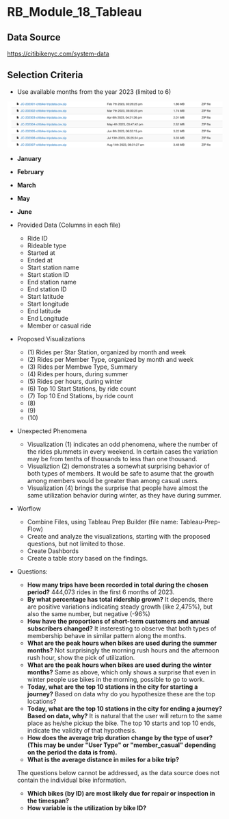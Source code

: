 # RB_Module_18_Tableau

## Data Source

<https://citibikenyc.com/system-data>

## Selection Criteria

- Use available months from the year 2023 (limited to 6)

![Select Months](images/image.png)

- **January**
- **February**
- **March**
- **May**
- **June**

- Provided Data (Columns in each file)

  - Ride ID
  - Rideable type
  - Started at
  - Ended at
  - Start station name
  - Start station ID
  - End station name
  - End station ID
  - Start latitude
  - Start longitude
  - End latitude
  - End Longitude
  - Member or casual ride

- Proposed Visualizations
  - (1) Rides per Star Station, organized by month and week
  - (2) Rides per Member Type, organized by month and week
  - (3) Rides per Membwe Type, Summary
  - (4) Rides per hours, during summer
  - (5) Rides per hours, during winter
  - (6) Top 10 Start Stations, by ride count
  - (7) Top 10 End Stations, by ride count
  - (8)
  - (9)
  - (10)



- Unexpected Phenomena
  - Visualization (1) indicates an odd phenomena, where the number of the rides plummets in every weekend. In certain cases the variation may be from tenths of thousands to less than one thousand.
  - Visualiztion (2) demonstrates a somewhat surprising behavior of both types of members. It would be safe to asume that the growth among members would be greater than among casual users.
  - Visualization (4) brings the surprise that people have almost the same utilization behavior during winter, as they have during summer.

- Worflow
  - Combine Files, using Tableau Prep Builder (file name: Tableau-Prep-Flow)
  - Create and analyze the visualizations, starting with the proposed questions, but not limited to those.
  - Create Dashbords
  - Create a table story based on the findings.

- Questions:

  - **How many trips have been recorded in total during the chosen period?** 444,073 rides in the first 6 months of 2023.
  - **By what percentage has total ridership grown?** It depends, there are positive variations indicating steady growth (like 2,475%), but also the same number, but negative (-96%)
  - **How have the proportions of short-term customers and annual subscribers changed?** It insteresting to observe that both types of membership behave in similar pattern along the months.
  - **What are the peak hours when bikes are used during the summer months?** Not surprisingly the morning rush hours and the afternoon rush hour, show the pick of utilization.
  - **What are the peak hours when bikes are used during the winter months?** Same as above, which only shows a surprise that even in winter people use bikes in the morning, possible to go to work.
  - **Today, what are the top 10 stations in the city for starting a journey?** Based on data why do you hypothesize these are the top locations?
  - **Today, what are the top 10 stations in the city for ending a journey? Based on data, why?** It is natural that the user will return to the same place as he/she pickup the bike.
  The top 10 starts and top 10 ends, indicate the validity of that hypothesis.
  - **How does the average trip duration change by the type of user? (This may be under "User Type" or "member_casual" depending on the period the data is from).**
  - **What is the average distance in miles for a bike trip?**

  The questions below cannot be addressed, as the data source does not contain the individual bike information.
  - **Which bikes (by ID) are most likely due for repair or inspection in the timespan?**
  - **How variable is the utilization by bike ID?**

  